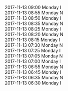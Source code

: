 2017-11-13 09:00 Monday  I  
2017-11-13 08:55 Monday  N  
2017-11-13 08:50 Monday  I  
2017-11-13 08:35 Monday  N  
2017-11-13 08:25 Monday  I  
2017-11-13 08:20 Monday  N  
2017-11-13 08:15 Monday  I  
2017-11-13 07:30 Monday  N  
2017-11-13 07:25 Monday  I  
2017-11-13 07:05 Monday  N  
2017-11-13 07:00 Monday  I  
2017-11-13 06:55 Monday  N  
2017-11-13 06:45 Monday  I  
2017-11-13 06:35 Monday  N  
2017-11-13 06:30 Monday  I  
